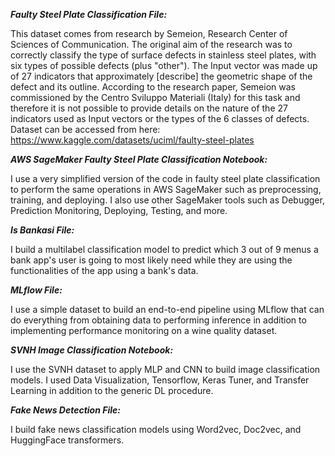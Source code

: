 _**Faulty Steel Plate Classification File:**_

This dataset comes from research by Semeion, Research Center of Sciences of Communication. The original aim of the research was to correctly classify the type of surface defects in stainless steel plates, with six types of possible defects (plus "other"). The Input vector was made up of 27 indicators that approximately [describe] the geometric shape of the defect and its outline. According to the research paper, Semeion was commissioned by the Centro Sviluppo Materiali (Italy) for this task and therefore it is not possible to provide details on the nature of the 27 indicators used as Input vectors or the types of the 6 classes of defects.
Dataset can be accessed from here: https://www.kaggle.com/datasets/uciml/faulty-steel-plates

_**AWS SageMaker Faulty Steel Plate Classification Notebook:**_

I use a very simplified version of the code in faulty steel plate classification to perform the same operations in AWS SageMaker such as preprocessing, training, and deploying. I also use other SageMaker tools such as Debugger, Prediction Monitoring, Deploying, Testing, and more.

_**Is Bankasi File:**_

I build a multilabel classification model to predict which 3 out of 9 menus a bank app's user is going to most likely need while they are using the functionalities of the app using a bank's data.

_**MLflow File:**_

I use a simple dataset to build an end-to-end pipeline using MLflow that can do everything from obtaining data to performing inference in addition to implementing performance monitoring on a wine quality dataset.

_**SVNH Image Classification Notebook:**_

I use the SVNH dataset to apply MLP and CNN to build image classification models. I used Data Visualization, Tensorflow, Keras Tuner, and Transfer Learning in addition to the generic DL procedure.

_**Fake News Detection File:**_

I build fake news classification models using Word2vec, Doc2vec, and HuggingFace transformers.
